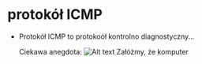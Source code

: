 # protokół ICMP
* Protokół ICMP to protokoół kontrolno diagnostyczny...

  Ciekawa anegdota:
![Alt text](https://ibb.co/zmL3cPD "a title")
Załóżmy, że komputer
